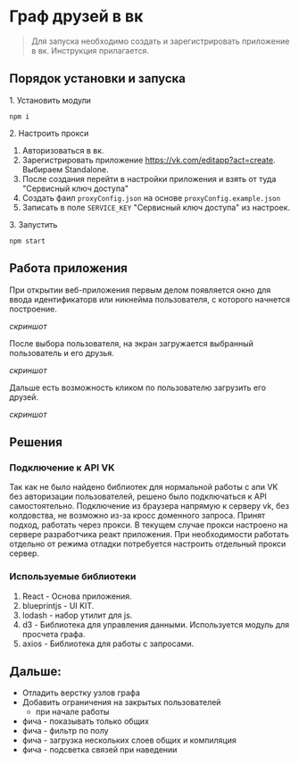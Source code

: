 # Граф друзей в вк

> Для запуска необходимо создать и зарегистрировать приложение в вк. Инструкция прилагается.

## Порядок установки и запуска

1\. Установить модули

    npm i

2\. Настроить прокси
1. Авторизоваться в вк.
2. Зарегистрировать приложение https://vk.com/editapp?act=create. Выбираем Standalone.
3. После создания перейти в настройки приложения и взять от туда "Сервисный ключ доступа"
4. Создать фаил `proxyConfig.json` на основе `proxyConfig.example.json`
5. Записать в поле `SERVICE_KEY` "Сервисный ключ доступа" из настроек.

3\. Запустить

    npm start

    
## Работа приложения

При открытии веб-приложения первым делом появляется окно для ввода идентификаторв или никнейма пользователя, с которого начнется построение.

*скриншот*

После выбора пользователя, на экран загружается выбранный пользователь и его друзья.

*скриншот*

Дальше есть возможность кликом по пользователю загрузить его друзей.

*скриншот*

## Решения

### Подключение к API VK

Так как не было найдено библиотек для нормальной работы с апи VK без авторизации пользователей, решено было подключаться к API самостоятельно. Подключение из браузера напрямую к серверу vk, без колдовства, не возможно из-за кросс доменного запроса. Принят подход, работать через прокси. В текущем случае прокси настроено на сервере разработчика реакт приложения. При необходимости работать отдельно от режима отладки потребуется настроить отдельный прокси сервер.

### Используемые библиотеки

1. React - Основа приложения.
2. blueprintjs - UI KIT.
3. lodash - набор утилит для js.
4. d3 - Библиотека для управления данными. Используется модуль для просчета графа.
5. axios - Библиотека для работы с запросами.

## Дальше:
- Отладить верстку узлов графа
- Добавить ограничения на закрытых пользователей
   - при начале работы
- фича - показывать только общих
- фича - фильтр по полу
- фича - загрузка нескольких слоев общих и компиляция
- фича - подсветка связей при наведении